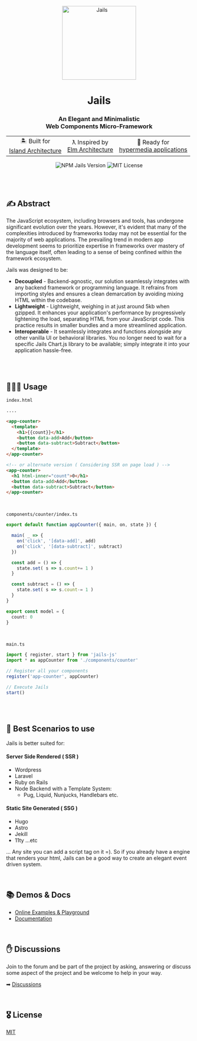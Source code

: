 <p align="center">
  <img width="200" src="https://github.com/user-attachments/assets/8b4dbfb9-f05e-4b83-8d42-8847038a97e2" alt="Jails" />
</p>

<h1 align="center">Jails</h1>

<h3 align="center">An Elegant and Minimalistic<br /> Web Components Micro-Framework</h3>

<div align="center">
  <table align="center" border="0">
    <tr><td align="center">🏝 Built for <br/><a href="https://www.patterns.dev/posts/islands-architecture/" target="_blank">Island Architecture</a></td</tr>
    <td align="center">ƛ Inspired by <br/><a href="https://guide.elm-lang.org/architecture/" target="_blank">Elm Architecture</a></td>
    <td align="center">🔗 Ready for <br/><a href="https://htmx.org/essays/hypermedia-driven-applications" target="_blank">hypermedia applications</a></td></tr>
  </table>
</div>

<div align="center">
    <img src="https://badge.fury.io/js/jails-js.svg?id=3" alt="NPM Jails Version" />
    <img src="https://img.shields.io/badge/License-MIT-yellow.svg" alt="MIT License" />
</div>

<br />
<br />
<br />

## ✍️ Abstract

The JavaScript ecosystem, including browsers and tools, has undergone significant evolution over the years. However, it's evident that many of the complexities introduced by frameworks today may not be essential for the majority of web applications. The prevailing trend in modern app development seems to prioritize expertise in frameworks over mastery of the language itself, often leading to a sense of being confined within the framework ecosystem.

Jails was designed to be:
- **Decoupled** - Backend-agnostic, our solution seamlessly integrates with any backend framework or programming language. It refrains from importing styles and ensures a clean demarcation by avoiding mixing HTML within the codebase.
- **Lightweight** - Lightweight, weighing in at just around 5kb when gzipped. It enhances your application's performance by progressively lightening the load, separating HTML from your JavaScript code. This practice results in smaller bundles and a more streamlined application.
- **Interoperable** - It seamlessly integrates and functions alongside any other vanilla UI or behavioral libraries. You no longer need to wait for a specific Jails Chart.js library to be available; simply integrate it into your application hassle-free.

<br clear="all" />
<br />

## 👩🏻‍💻 Usage

`index.html`
```html
....

<app-counter>
  <template>
    <h1>{{count}}</h1>
    <button data-add>Add</button>
    <button data-subtract>Subtract</button>
  </template>
</app-counter>

<!-- or alternate version ( Considering SSR on page load ) -->
<app-counter>
  <h1 html-inner="count">0</h1>
  <button data-add>Add</button>
  <button data-subtract>Subtract</button>
</app-counter>
```

<br />

`components/counter/index.ts`
```ts
export default function appCounter({ main, on, state }) {

  main( _ => {
    on('click', '[data-add]', add)
    on('click', '[data-subtract]', subtract)
  })

  const add = () => {
    state.set( s => s.count+= 1 )
  }

  const subtract = () => {
    state.set( s => s.count-= 1 )
  }
}

export const model = {
  count: 0
}
```

<br />

`main.ts` 
```ts
import { register, start } from 'jails-js'
import * as appCounter from './components/counter'

// Register all your components
register('app-counter', appCounter)

// Execute Jails
start()
```

<br>
<br>

## 🎥 Best Scenarios to use
Jails is better suited for:
        
#### Server Side Rendered ( SSR )

- Wordpress
- Laravel
- Ruby on Rails
- Node Backend with a Template System:
  - Pug, Liquid, Nunjucks, Handlebars etc.

#### Static Site Generated ( SSG )

- Hugo
- Astro
- Jekill
- 11ty
  ...etc

... Any site you can add a script tag on it =). So if you already have a engine that renders your html, Jails can be a good way to create an elegant event driven system.

<br />
        
## 📚 Demos & Docs

- [Online Examples & Playground](https://stackblitz.com/@Javiani/collections/jails-organization)
- [Documentation](https://jails-js.org/about/docs)

<br />

## ✋ Discussions
Join to the forum and be part of the project by asking, answering or discuss some aspect of the project and be welcome to help in your way.

➡ [Discussions](https://github.com/jails-org/Jails/discussions)

<br />
        
## 🎖 License

[MIT](http://opensource.org/licenses/MIT)

